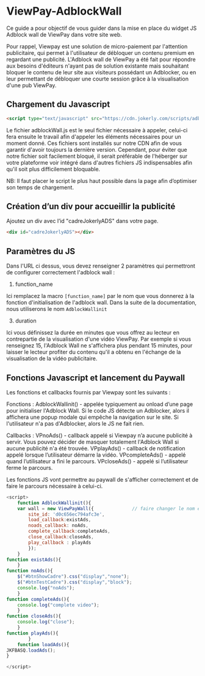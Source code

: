 # ViewPay-AdblockWall

Ce guide a pour objectif de vous guider dans la mise en place du widget JS Adblock wall de ViewPay dans votre site web.

Pour rappel, Viewpay est une solution de micro-paiement par l'attention publicitaire, qui permet à l'utilisateur de débloquer un contenu premium en regardant une publicité. L'Adblock wall de ViewPay a été fait pour répondre aux besoins d'éditeurs n'ayant pas de solution existante mais souhaitant bloquer le contenu de leur site aux visiteurs possédant un Adblocker, ou en leur permettant de débloquer une courte session grâce à la visualisation d'une pub ViewPay.

## Chargement du Javascript
```html
<script type="text/javascript" src="https://cdn.jokerly.com/scripts/adblockWall.js?[function_name]&[duration]"></script> 
```
Le fichier adblockWall.js est le seul fichier nécessaire à appeler, celui-ci fera ensuite le travail afin d'appeler les éléments nécessaires pour un moment donné.
Ces fichiers sont installés sur notre CDN afin de vous garantir d'avoir toujours la dernière version. Cependant, pour éviter que notre fichier soit facilement bloqué, il serait préférable de l'héberger sur votre plateforme voir intégré dans d'autres fichiers JS indispensables afin qu'il soit plus difficilement bloquable. 

NB: Il faut placer le script le plus haut possible dans la page afin d’optimiser son temps de chargement.

## Création d’un div pour accueillir la publicité
Ajoutez un div avec l’id "cadreJokerlyADS" dans votre page. 
```html
<div id="cadreJokerlyADS"></div>
```
## Paramètres du JS

Dans l'URL ci dessus, vous devez renseigner 2 paramètres qui permettront de configurer correctement l'adblock wall : 

1. function_name

Ici remplacez la macro ```[function_name]``` par le nom que vous donnerez à la fonction d'initialisation de l'adblock wall. Dans la suite de la documentation, nous utiliserons le nom ```AdblockWallinit```

3. duration

Ici vous définissez la durée en minutes que vous offrez au lecteur en contrepartie de la visualisation d'une vidéo ViewPay. Par exemple si vous renseignez 15, l'Adblock Wall ne s'affichera plus pendant 15 minutes, pour laisser le lecteur profiter du contenu qu'il a obtenu en l'échange de la visualisation de la vidéo publicitaire.

## Fonctions Javascript et lancement du Paywall

Les fonctions et callbacks fournis par Viewpay sont les suivants : 

Fonctions : 
AdblockWallinit() - appelée typiquement au onload d’une page pour initialiser l'Adblock Wall. Si le code JS détecte un Adblocker, alors il affichera une popup modale qui empêche la navigation sur le site. Si l'utilisateur n'a pas d'Adblocker, alors le JS ne fait rien. 

Callbacks :
VPnoAds() - callback appelé si Viewpay n’a aucune publicité à servir. Vous pouvez décider de masquer totalement l'Adblock Wall si aucune publicité n'a été trouvée.
VPplayAds() - callback de notification appelé lorsque l’utilisateur démarre la vidéo.
VPcompleteAds() - appelé quand l’utilisateur a fini le parcours.
VPcloseAds() - appelé si l’utilisateur ferme le parcours.

Les fonctions JS vont permettre au paywall de s'afficher correctement et de faire le parcours nécessaire à celui-ci.
```javascript
<script>
	function AdblockWallinit(){
	var wall = new ViewPayWall({              // faire changer le nom en AdblockWall
		site_id: 'd0c656ec794afc3e',
		load_callback:existAds,
		noads_callback: noAds,
		complete_callback:completeAds,
		close_callback:closeAds,
		play_callback : playAds
		});
	}
function existAds(){
	}
function noAds(){
	$("#btnShowCadre").css("display","none");
	$("#btnTestCadre").css("display","block");
	console.log("noAds");
	}	
function completeAds(){
	console.log("complete video");
	}	
function closeAds(){
	console.log("close");
	}	
function playAds(){
		}		
	function loadAds(){	
JKFBASQ.loadAds();	
}

</script>
```
